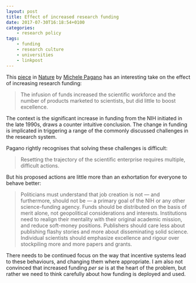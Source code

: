 ```yaml
---
layout: post
title: Effect of increased research funding
date: 2017-07-30T16:18:54+0100
categories:
    - research policy
tags:
    - funding
	- research culture
	- universities
	- linkpost
---
```


This [piece](http://www.nature.com/news/don-t-run-biomedical-science-as-a-business-1.22366) in [Nature](http://www.nature.com/nature/index.html) by [Michele Pagano](https://med.nyu.edu/faculty/michele-pagano) has an interesting take on the effect of increasing research funding:

> The infusion of funds increased the scientific workforce and the number of products marketed to scientists, but did little to boost excellence.

The context is the significant increase in funding from the NIH initiated in the late 1990s, draws a counter intuitive conclusion. The change in funding is implicated in triggering a range of the commonly discussed challenges in the research system.

Pagano rightly recognises that solving these challenges is difficult:

> Resetting the trajectory of the scientific enterprise requires multiple, difficult actions.

But his proposed actions are little more than an exhortation for everyone to behave better:

> Politicians must understand that job creation is not — and furthermore, should not be — a primary goal of the NIH or any other science-funding agency. Funds should be distributed on the basis of merit alone, not geopolitical considerations and interests. Institutions need to realign their mentality with their original academic mission, and reduce soft-money positions. Publishers should care less about publishing flashy stories and more about disseminating solid science. Individual scientists should emphasize excellence and rigour over stockpiling more and more papers and grants.

There needs to be continued focus on the way that incentive systems lead to these behaviours, and changing them where appropriate. I am also not convinced that increased funding _per se_ is at the heart of the problem, but rather we need to think carefully about how funding is deployed and used.

